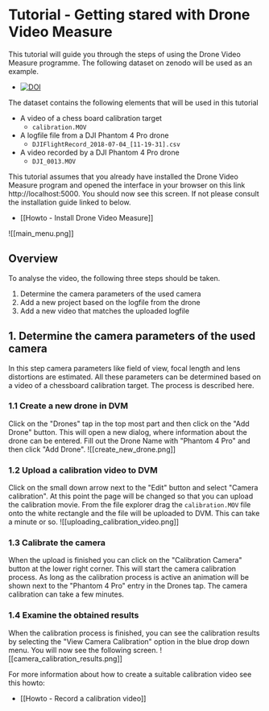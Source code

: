 # Tutorial - Getting stared with Drone Video Measure

This tutorial will guide you through the steps of using the Drone Video Measure programme. The following dataset on zenodo will be used as an example.
- [![DOI](https://zenodo.org/badge/DOI/10.5281/zenodo.3604005.svg)](https://doi.org/10.5281/zenodo.3604005) 

The dataset contains the following elements that will be used in this tutorial
- A video of a chess board calibration target
	- `calibration.MOV`
- A logfile file from a DJI Phantom 4 Pro drone
	- `DJIFlightRecord_2018-07-04_[11-19-31].csv`
- A video recorded by a DJI Phantom 4 Pro drone
	- `DJI_0013.MOV`

This tutorial assumes that you already have installed the Drone Video Measure program and opened the interface in your browser on this link http://localhost:5000. You should now see this screen. If not please consult the installation guide linked to below.
- [[Howto - Install Drone Video Measure]]

![[main_menu.png]]

## Overview
To analyse the video, the following three steps should be taken.
1. Determine the camera parameters of the used camera
2. Add a new project based on the logfile from the drone
3. Add a new video that matches the uploaded logfile

## 1. Determine the camera parameters of the used camera
In this step camera parameters like field of view, focal length and lens distortions are estimated. All these parameters can be determined based on a video of a chessboard calibration target. The process is described here.

### 1.1 Create a new drone in DVM
Click on the "Drones" tap in the top most part and then click on the "Add Drone" button. This will open a new dialog, where information about the drone can be entered. 
Fill out the Drone Name with "Phantom 4 Pro" and then click "Add Drone".
![[create_new_drone.png]]

### 1.2 Upload a calibration video to DVM
Click on the small down arrow next to the "Edit" button and select "Camera calibration".  At this point the page will be changed so that you can upload the calibration movie.
From the file explorer drag the `calibration.MOV` file onto the white rectangle and the file will be uploaded to DVM. This can take a minute or so.
![[uploading_calibration_video.png]]

### 1.3 Calibrate the camera
When the upload is finished you can click on the "Calibration Camera" button at the lower right corner. This will start the camera calibration process. As long as the calibration process is active an animation will be shown next to the "Phantom 4 Pro" entry in the Drones tap. The camera calibration can take a few minutes. 

### 1.4 Examine the obtained results
When the calibration process is finished, you can see the calibration results by selecting the "View Camera Calibration" option in the blue drop down menu. You will now see the following screen.
![[camera_calibration_results.png]]





For more information about how to create a suitable calibration video see this howto:
* [[Howto - Record a calibration video]]
